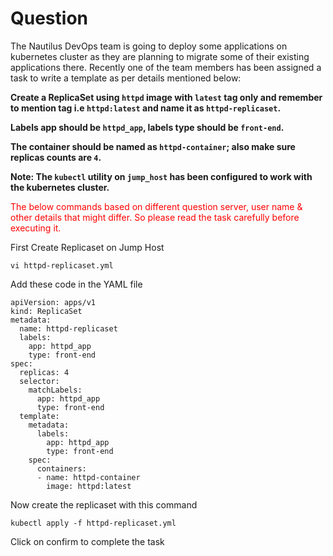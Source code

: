# Question
The Nautilus DevOps team is going to deploy some applications on kubernetes cluster as they are planning to migrate some of their existing applications there. Recently one of the team members has been assigned a task to write a template as per details mentioned below:

**Create a ReplicaSet using `httpd` image with `latest` tag only and remember to mention tag i.e `httpd:latest` and name it as `httpd-replicaset`.**

**Labels app should be `httpd_app`, labels type should be `front-end`.**

**The container should be named as `httpd-container`; also make sure replicas counts are `4`.**

**Note: The `kubectl` utility on `jump_host` has been configured to work with the kubernetes cluster.**

<span style="color: red;">The below commands based on different question server, user name & other details that might differ. So please read the task carefully before executing it. </span>

First Create Replicaset on Jump Host
```
vi httpd-replicaset.yml
```

Add these code in the YAML file
```
apiVersion: apps/v1
kind: ReplicaSet
metadata:
  name: httpd-replicaset
  labels:
    app: httpd_app
    type: front-end
spec:
  replicas: 4
  selector:
    matchLabels:
      app: httpd_app
      type: front-end
  template:
    metadata:
      labels:
        app: httpd_app
        type: front-end
    spec:
      containers:
      - name: httpd-container
        image: httpd:latest
```

Now create the replicaset with this command
```
kubectl apply -f httpd-replicaset.yml
```
Click on confirm to complete the task
